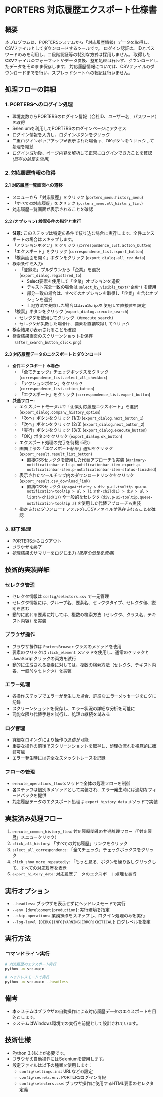 # PORTERS 対応履歴エクスポート仕様書

## 概要
本プログラムは、PORTERSシステムから「対応履歴情報」データを取得し、CSVファイルとしてダウンロードするツールです。
ログイン認証は、IDとパスワードのみを利用し、二段階認証等の特別な方式は採用しません。
取得したCSVファイルのフォーマットやデータ変換、整形処理は行わず、ダウンロードしたデータをそのまま保存します。
対応履歴情報については、CSVファイルのダウンロードまでを行い、スプレッドシートへの転記は行いません。

## 処理フローの詳細

### 1. PORTERSへのログイン処理
- 環境変数からPORTERSのログイン情報（会社ID、ユーザー名、パスワード）を取得
- Seleniumを利用してPORTERSのログインページにアクセス
- ログイン情報を入力し、ログインボタンをクリック
- 二重ログインポップアップが表示された場合は、OKボタンをクリックして処理を継続
- ログイン成功後、ページ内容を解析して正常にログインできたことを確認
  *(既存の処理を流用)*

### 2. 対応履歴情報の取得
#### 2.1 対応履歴一覧画面への遷移
- メニューから「対応履歴」をクリック (`porters_menu.history_menu`)
- 「すべての対応履歴」をクリック (`porters_menu.all_history_list`)
- 対応履歴一覧画面が表示されることを確認

#### 2.2 (オプション) 検索条件の指定と実行
*   **注意:** このステップは特定の条件で絞り込む場合に実行します。全件エクスポートの場合はスキップします。
*   「アクションボタン」をクリック (`correspondence_list.action_button`)
*   「エクスポート」をクリック (`correspondence_list.export_button`)
*   「検索画面を開く」ボタンをクリック (`export_dialog.all_raw_data`)
*   検索条件を入力:
    *   「登録先」プルダウンから「企業」を選択 (`export_dialog.registered_to`)
        *   Select要素を使用して「企業」オプションを選択
        *   テキスト完全一致の場合は `select_by_visible_text("企業")` を使用
        *   部分一致の場合は、すべてのオプションを取得し「企業」を含むオプションを選択
        *   上記方法で失敗した場合はJavaScriptを使用して直接値を設定
*   「検索」ボタンをクリック (`export_dialog.execute_search`)
    *   セレクタを使用してクリック（`#execute_search`）
    *   セレクタが失敗した場合は、要素を直接取得してクリック
*   検索結果が表示されることを確認
*   検索結果画面のスクリーンショットを保存（`after_search_button_click.png`）

#### 2.3 対応履歴データのエクスポートとダウンロード
*   **全件エクスポートの場合:**
    *   「全てチェック」チェックボックスをクリック (`correspondence_list.select_all_checkbox`)
    *   「アクションボタン」をクリック (`correspondence_list.action_button`)
    *   「エクスポート」をクリック (`correspondence_list.export_button`)
*   **共通フロー:**
    *   エクスポートモーダルで「企業対応履歴エクスポート」を選択 (`export_dialog.company_history_option`)
    *   「次へ」ボタンをクリック (1/3) (`export_dialog.next_button_1`)
    *   「次へ」ボタンをクリック (2/3) (`export_dialog.next_button_2`)
    *   「実行」ボタンをクリック (3/3) (`export_dialog.execute_button`)
    *   「OK」ボタンをクリック (`export_dialog.ok_button`)
    *   エクスポート処理の完了を待機 (5秒)
    *   画面上部の「エクスポート結果」通知をクリック (`export_result.result_list_button`)
        *   直接CSSセレクタを使用した代替アプローチも実装 (`#primary-notificationbar > li.p-notificationbar-item-export.p-notificationbar-item.p-notificationbar-item-status-finished`)
    *   表示されたツールチップ内のダウンロードリンクをクリック (`export_result.csv_download_link`)
        *   直接CSSセレクタ (`#pageActivity > div.p-ui-tooltip.queue-notification-tooltip > ul > li:nth-child(1) > div > ul > li:nth-child(1)`) や一般的なセレクタ (`div.p-ui-tooltip.queue-notification-tooltip a`) を使用した代替アプローチも実装
    *   指定されたダウンロードフォルダにCSVファイルが保存されることを確認

### 3. 終了処理
- PORTERSからログアウト
- ブラウザを終了
- 処理結果のサマリーをログに出力
  *(既存の処理を流用)*

## 技術的実装詳細

### セレクタ管理
- セレクタ情報は `config/selectors.csv` で一元管理
- セレクタ情報には、グループ名、要素名、セレクタタイプ、セレクタ値、説明を含む
- 動的に変わる要素に対しては、複数の検索方法（セレクタ、クラス名、テキスト内容）を実装

### ブラウザ操作
- ブラウザ操作は `PortersBrowser` クラスのメソッドを使用
- 要素のクリックは `click_element` メソッドを使用し、通常のクリックとJavaScriptクリックの両方を試行
- 動的に生成される要素に対しては、複数の検索方法（セレクタ、テキスト内容、一般的なセレクタ）を実装

### エラー処理
- 各操作ステップでエラーが発生した場合、詳細なエラーメッセージをログに記録
- スクリーンショットを保存し、エラー状況の詳細な分析を可能に
- 可能な限り代替手段を試行し、処理の継続を試みる

### ログ管理
- 詳細なロギングにより操作の追跡が可能
- 重要な操作の前後でスクリーンショットを取得し、処理の流れを視覚的に確認可能
- エラー発生時には完全なスタックトレースを記録

### フローの管理
- `execute_operations_flow`メソッドで全体の処理フローを制御
- 各ステップは個別のメソッドとして実装され、エラー発生時には適切なフィードバックを提供
- 対応履歴データのエクスポート処理は `export_history_data` メソッドで実装

## 実装済み処理フロー

1. `execute_common_history_flow`: 対応履歴関連の共通処理フロー（「対応履歴」メニュークリック）
2. `click_all_history`: 「すべての対応履歴」リンクをクリック
3. `select_all_correspondence`: 「全てチェック」チェックボックスをクリック
4. `click_show_more_repeatedly`: 「もっと見る」ボタンを繰り返しクリックして、すべての対応履歴を表示
5. `export_history_data`: 対応履歴データのエクスポート処理を実行

## 実行オプション
- `--headless`: ブラウザを表示せずにヘッドレスモードで実行
- `--env [development|production]`: 実行環境を指定
- `--skip-operations`: 業務操作をスキップし、ログイン処理のみを実行
- `--log-level [DEBUG|INFO|WARNING|ERROR|CRITICAL]`: ログレベルを指定

## 実行方法

### コマンドライン実行
```bash
# 対応履歴のエクスポート実行
python -m src.main

# ヘッドレスモードで実行
python -m src.main --headless
```

## 備考
- 本システムはブラウザの自動操作による対応履歴データのエクスポートを目的とします。
- システムはWindows環境での実行を前提として設計されています。

## 技術仕様
- Python 3.8以上が必要です。
- ブラウザの自動操作にはSeleniumを使用します。
- 設定ファイルは以下の種類を使用します：
  - `config/settings.ini`: URLなどの設定
  - `config/secrets.env`: PORTERSログイン情報
  - `config/selectors.csv`: ブラウザ操作に使用するHTML要素のセレクタ定義 